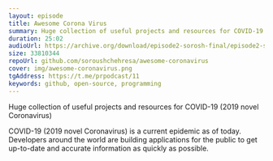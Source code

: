 ```yaml
---
layout: episode
title: Awesome Corona Virus
summary: Huge collection of useful projects and resources for COVID-19
duration: 25:02
audioUrl: https://archive.org/download/episode2-sorosh-final/episode2-sorosh-final.mp3
size: 33810344
repoUrl: github.com/soroushchehresa/awesome-coronavirus
cover: img/awesome-coronavirus.png
tgAddress: https://t.me/prpodcast/11
keywords: github, open-source, programming
---
```


<p>
Huge collection of useful projects and resources for COVID-19 (2019 novel Coronavirus)
</p>

<p>
COVID-19 (2019 novel Coronavirus) is a current epidemic as of today. Developers around the world are building applications for the public to get up-to-date and accurate information as quickly as possible. 
</p>
